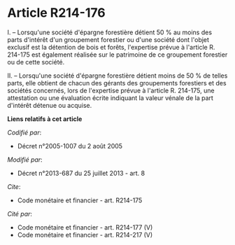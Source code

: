 # Article R214-176

I. – Lorsqu'une société d'épargne forestière détient 50 % au moins des parts d'intérêt d'un groupement forestier ou d'une
société dont l'objet exclusif est la détention de bois et forêts, l'expertise prévue à l'article R. 214-175 est également
réalisée sur le patrimoine de ce groupement forestier ou de cette société.

II. – Lorsqu'une société d'épargne forestière détient moins de 50 % de telles parts, elle obtient de chacun des gérants des
groupements forestiers et des sociétés concernés, lors de l'expertise prévue à l'article R. 214-175, une attestation ou une
évaluation écrite indiquant la valeur vénale de la part d'intérêt détenue ou acquise.

**Liens relatifs à cet article**

_Codifié par_:

  - Décret n°2005-1007 du 2 août 2005

_Modifié par_:

  - Décret n°2013-687 du 25 juillet 2013 - art. 8

_Cite_:

  - Code monétaire et financier - art. R214-175

_Cité par_:

  - Code monétaire et financier - art. R214-177 (V)
  - Code monétaire et financier - art. R214-217 (V)
